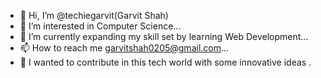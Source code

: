 - 👋 Hi, I’m @techiegarvit(Garvit Shah)
- 👀 I’m interested in Computer Science...
- 🌱 I’m currently expanding my skill set by learning Web Development...
- 📫 How to reach me garvitshah0205@gmail.com...
- 🚀 I wanted to contribute in this tech world with some innovative ideas .
<!---
garvitshah0205/garvitshah0205 is a ✨ special ✨ repository because its `README.md` (this file) appears on your GitHub profile.
You can click the Preview link to take a look at your changes.
--->
